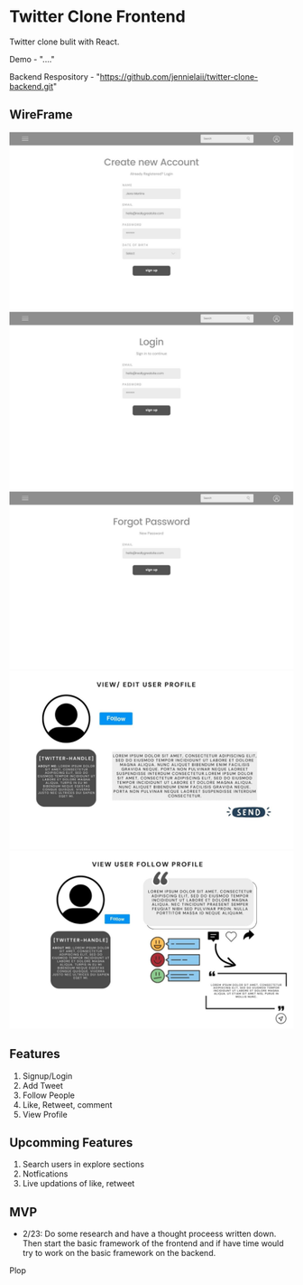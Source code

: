 # Twitter Clone Frontend

Twitter clone bulit with React.

Demo - "...."

Backend Respository - "https://github.com/jennielaii/twitter-clone-backend.git"
## WireFrame 
![Wireframe](./images/1.jpg)
![Wireframe](./images/2.jpg)
![Wireframe](./images/3.jpg)
![Wireframe](./images/4.jpg)
![Wireframe](./images/5.jpg)
## Features

1. Signup/Login
2. Add Tweet
3. Follow People
4. Like, Retweet, comment
5. View Profile

## Upcomming Features

1. Search users in explore sections
2. Notfications
3. Live updations of like, retweet

## MVP

- 2/23: Do some research and have a thought proceess written down. Then start the basic framework of the frontend and if have time would try to work on the basic framework on the backend.

Plop
